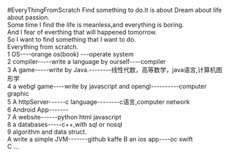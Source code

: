 #EveryThingFromScratch
Find something to do.It is about Dream about life about passion.   
Some time I find the life is meanless,and everything is boring.   
And I fear of everthing that will happened tomorrow.   
So I want to find something that I want to do.   
Everything from scratch.   
1 OS----orange os(book) ---operate system   
2 compiler-----write a language by ourself----compiler   
3 A game-----write by Java.--------线性代数，高等数学，java语言,计算机图形学  
4 a webgl game----write by javascript and opengl----------computer graphic   
5 A httpServer------c language--------c语言,computer network   
6 Android App-------   
7 A website------python html javascript   
8 a databases-----c++,with sql or nosql   
9 algorithm and data struct.   
A write a simple JVM-------github kaffe
B an ios app----oc swift  
C ...  
